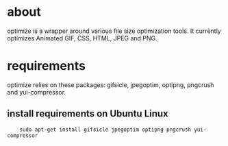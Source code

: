 about
=====

optimize is a wrapper around various file size optimization tools. It
currently optimizes Animated GIF, CSS, HTML, JPEG and PNG.

requirements
============

optimize relies on these packages: gifsicle, jpegoptim, optipng,
pngcrush and yui-compressor.

install requirements on Ubuntu Linux
------------------------------------

        sudo apt-get install gifsicle jpegoptim optipng pngcrush yui-compressor